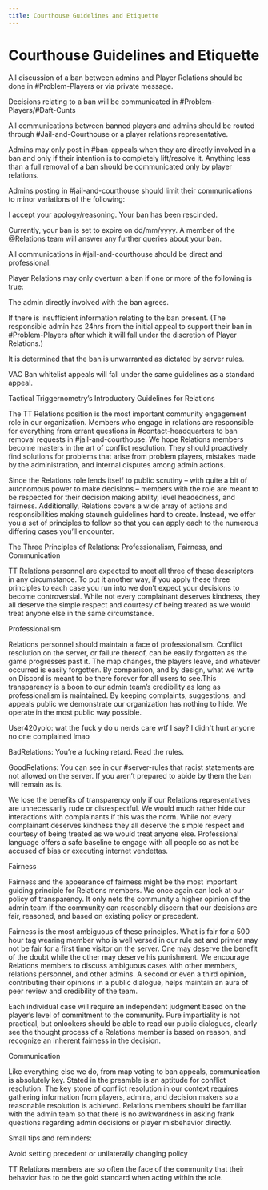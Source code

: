 ```yaml
---
title: Courthouse Guidelines and Etiquette
---
```


# Courthouse Guidelines and Etiquette

All discussion of a ban between admins and Player Relations should be done in #Problem-Players or via private message.

Decisions relating to a ban will be communicated in #Problem-Players/#Daft-Cunts

All communications between banned players and admins should be routed through #Jail-and-Courthouse or a player relations representative.

Admins may only post in #ban-appeals when they are directly involved in a ban and only if their intention is to completely lift/resolve it. Anything less than a full removal of a ban should be communicated only by player relations.

Admins posting in #jail-and-courthouse should limit their communications to minor variations of the following:

I accept your apology/reasoning. Your ban has been rescinded.

Currently, your ban is set to expire on dd/mm/yyyy. A member of the @Relations team will answer any further queries about your ban.

All communications in #jail-and-courthouse should be direct and professional.

Player Relations may only overturn a ban if one or more of the following is true:

The  admin directly involved with the ban agrees.

If there is insufficient information relating to the ban present. (The responsible admin has 24hrs from the initial appeal to support their ban in #Problem-Players after which it will fall under the discretion of Player Relations.)

It is determined that the ban is unwarranted as dictated by server rules.

VAC Ban whitelist appeals will fall under the same guidelines as a standard appeal.













































Tactical Triggernometry’s Introductory Guidelines for Relations



The TT Relations position is the most important community engagement role in our organization. Members who engage in relations are responsible for everything from errant questions in #contact-headquarters to ban removal requests in #jail-and-courthouse. We hope Relations members become masters in the art of conflict resolution. They should proactively find solutions for problems that arise from problem players, mistakes made by the administration, and internal disputes among admin actions. 



Since the Relations role lends itself to public scrutiny – with quite a bit of autonomous power to make decisions – members with the role are meant to be respected for their decision making ability, level headedness, and fairness. Additionally, Relations covers a wide array of actions and responsibilities making staunch guidelines hard to create. Instead, we offer you a set of principles to follow so that you can apply each to the numerous differing cases you’ll encounter. 



The Three Principles of Relations: Professionalism, Fairness, and Communication



TT Relations personnel are expected to meet all three of these descriptors in any circumstance. To put it another way, if you apply these three principles to each case you run into we don’t expect your decisions to become controversial. While not every complainant deserves kindness, they all deserve the simple respect and courtesy of being treated as we would treat anyone else in the same circumstance.





Professionalism



Relations personnel should maintain a face of professionalism. Conflict resolution on the server, or failure thereof, can be easily forgotten as the game progresses past it. The map changes, the players leave, and whatever occurred is easily forgotten. By comparison, and by design, what we write on Discord is meant to be there forever for all users to see.This transparency is a boon to our admin team’s credibility as long as professionalism is maintained. By keeping complaints, suggestions, and appeals public we demonstrate our organization has nothing to hide. We operate in the most public way possible.





User420yolo: wat the fuck y do u nerds care wtf I say? I didn't hurt anyone no one complained lmao

BadRelations: You’re a fucking retard. Read the rules.

GoodRelations: You can see in our #server-rules that racist statements are not allowed on the server. If you aren’t prepared to abide by them the ban will remain as is.



We lose the benefits of transparency only if our Relations representatives are unnecessarily rude or disrespectful. We would much rather hide our interactions with complainants if this was the norm. While not every complainant deserves kindness they all deserve the simple respect and courtesy of being treated as we would treat anyone else. Professional language offers a safe baseline to engage with all people so as not be accused of bias or executing internet vendettas.









Fairness





Fairness and the appearance of fairness might be the most important guiding principle for Relations members. We once again can look at our policy of transparency. It only nets the community a higher opinion of the admin team if the community can reasonably discern that our decisions are fair, reasoned, and based on existing policy or precedent. 



Fairness is the most ambiguous of these principles. What is fair for a 500 hour tag wearing member who is well versed in our rule set and primer may not be fair for a first time visitor on the server. One may deserve the benefit of the doubt while the other may deserve his punishment. We encourage Relations members to discuss ambiguous cases with other members, relations personnel, and other admins. A second or even a third opinion, contributing their opinions in a public dialogue, helps maintain an aura of peer review and credibility of the team.





Each individual case will require an independent judgment based on the player’s level of commitment to the community. Pure impartiality is not practical, but onlookers should be able to read our public dialogues, clearly see the thought process of a Relations member is based on reason, and recognize an inherent fairness in the decision.



Communication



Like everything else we do, from map voting to ban appeals, communication is absolutely key. Stated in the preamble is an aptitude for conflict resolution. The key stone of conflict resolution in our context requires gathering information from players, admins, and decision makers so a reasonable resolution is achieved. Relations members should be familiar with the admin team so that there is no awkwardness in asking frank questions regarding admin decisions or player misbehavior directly.







Small tips and reminders:

Avoid setting precedent or unilaterally changing policy

TT Relations members are so often the face of the community that their behavior has to be the gold standard when acting within the role.




